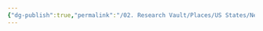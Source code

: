 ```yaml
---
{"dg-publish":true,"permalink":"/02. Research Vault/Places/US States/New Mexico/","created":"2025-08-19T22:00:27.000-04:00","updated":"2025-08-19T22:09:34.309-04:00"}
---
```


